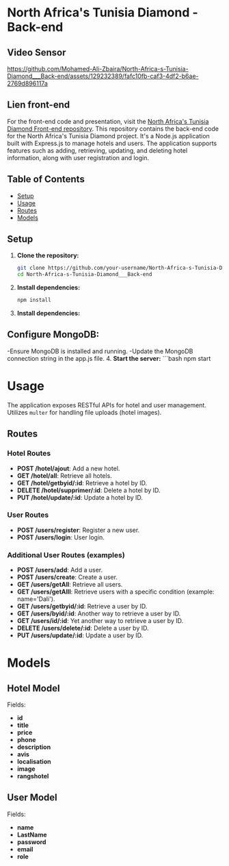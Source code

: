 # North Africa's Tunisia Diamond - Back-end
## Video Sensor
https://github.com/Mohamed-Ali-Zbaira/North-Africa-s-Tunisia-Diamond___Back-end/assets/129232389/fafc10fb-caf3-4df2-b6ae-2769d896117a
## Lien front-end
For the front-end code and presentation, visit the [North Africa's Tunisia Diamond Front-end repository](https://github.com/Mohamed-Ali-Zbaira/North-Africa-s-Tunisia-Diamond___front-end).
This repository contains the back-end code for the North Africa's Tunisia Diamond project. It's a Node.js application built with Express.js to manage hotels and users. The application supports features such as adding, retrieving, updating, and deleting hotel information, along with user registration and login.

## Table of Contents
- [Setup](#setup)
- [Usage](#usage)
- [Routes](#routes)
- [Models](#models)
## Setup

1. **Clone the repository:**
   ```bash
   git clone https://github.com/your-username/North-Africa-s-Tunisia-Diamond___Back-end.git
   cd North-Africa-s-Tunisia-Diamond___Back-end
2. **Install dependencies:**
   ```bash
   npm install
3. **Install dependencies:**
## Configure MongoDB:
-Ensure MongoDB is installed and running.
-Update the MongoDB connection string in the app.js file.
4. **Start the server:**
    ```bash
    npm start
# Usage

The application exposes RESTful APIs for hotel and user management.
Utilizes `multer` for handling file uploads (hotel images).

## Routes

### Hotel Routes

- **POST /hotel/ajout**: Add a new hotel.
- **GET /hotel/all**: Retrieve all hotels.
- **GET /hotel/getbyid/:id**: Retrieve a hotel by ID.
- **DELETE /hotel/supprimer/:id**: Delete a hotel by ID.
- **PUT /hotel/update/:id**: Update a hotel by ID.

### User Routes

- **POST /users/register**: Register a new user.
- **POST /users/login**: User login.

### Additional User Routes (examples)

- **POST /users/add**: Add a user.
- **POST /users/create**: Create a user.
- **GET /users/getAll**: Retrieve all users.
- **GET /users/getAlll**: Retrieve users with a specific condition (example: name='Dali').
- **GET /users/getbyid/:id**: Retrieve a user by ID.
- **GET /users/byid/:id**: Another way to retrieve a user by ID.
- **GET /users/id/:id**: Yet another way to retrieve a user by ID.
- **DELETE /users/delete/:id**: Delete a user by ID.
- **PUT /users/update/:id**: Update a user by ID.
# Models

## Hotel Model

Fields:

- **id**
- **title**
- **price**
- **phone**
- **description**
- **avis**
- **localisation**
- **image**
- **rangshotel**

## User Model

Fields:

- **name**
- **LastName**
- **password**
- **email**
- **role**

